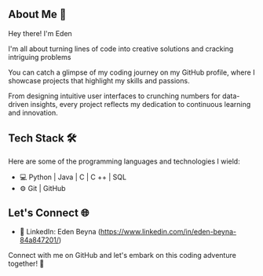## **About Me** 🚀

Hey there! I'm Eden 

I'm all about turning lines of code into creative solutions and cracking intriguing problems

You can catch a glimpse of my coding journey on my GitHub profile, where I showcase projects that highlight my skills and passions.

From designing intuitive user interfaces to crunching numbers for data-driven insights, every project reflects my dedication to continuous learning and innovation.

## **Tech Stack** 🛠️

Here are some of the programming languages and technologies I wield:

- 💻 Python | Java | C | C ++ | SQL
- ⚙️ Git | GitHub

## **Let's Connect** 🌐

- 💼 LinkedIn: Eden Beyna (https://www.linkedin.com/in/eden-beyna-84a847201/)
  
Connect with me on GitHub and let's embark on this coding adventure together! 🌟

